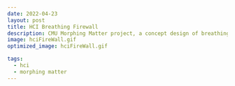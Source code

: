 ```yaml
---
date: 2022-04-23
layout: post
title: HCI Breathing Firewall
description: CMU Morphing Matter project, a concept design of breathing firewall installed for architecture to control fire and ventilation.
image: hciFireWall.gif
optimized_image: hciFireWall.gif

tags:
  - hci
  - morphing matter
---
```

